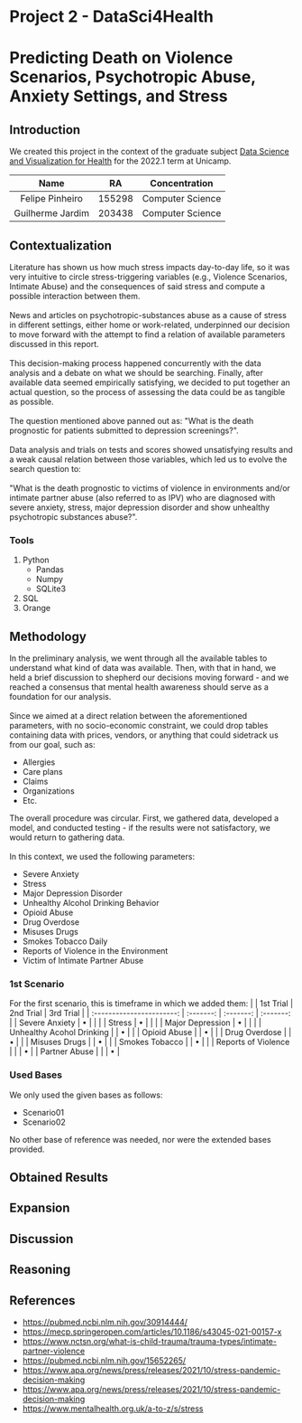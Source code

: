 # Project 2 - DataSci4Health
# Predicting Death on Violence Scenarios, Psychotropic Abuse, Anxiety Settings, and Stress

## Introduction
We created this project in the context of the graduate subject [Data Science and Visualization for Health](https://ds4h.org/) for the 2022.1 term at Unicamp.

|        Name       |       RA      |   Concentration   |
| :---------------: | ------------- | ----------------- |
|  Felipe Pinheiro  |     155298    | Computer Science  |
| Guilherme Jardim  |     203438    | Computer Science  |

## Contextualization
Literature has shown us how much stress impacts day-to-day life, so it was very intuitive to circle stress-triggering variables (e.g., Violence Scenarios, Intimate Abuse) and the consequences of said stress and compute a possible interaction between them.<br><br>
News and articles on psychotropic-substances abuse as a cause of stress in different settings, either home or work-related, underpinned our decision to move forward with the attempt to find a relation of available parameters discussed in this report.<br><br>
This decision-making process happened concurrently with the data analysis and a debate on what we should be searching. Finally, after available data seemed empirically satisfying, we decided to put together an actual question, so the process of assessing the data could be as tangible as possible.<br><br>
The question mentioned above panned out as: "What is the death prognostic for patients submitted to depression screenings?".<br><br>
Data analysis and trials on tests and scores showed unsatisfying results and a weak causal relation between those variables, which led us to evolve the search question to:<br><br>
"What is the death prognostic to victims of violence in environments and/or intimate partner abuse (also referred to as IPV) who are diagnosed with severe anxiety, stress, major depression disorder and show unhealthy psychotropic substances abuse?".

### Tools
1. Python
	- Pandas
	- Numpy
	- SQLite3
2. SQL
3. Orange

## Methodology
In the preliminary analysis, we went through all the available tables to understand what kind of data was available. Then, with that in hand, we held a brief discussion to shepherd our decisions moving forward - and we reached a consensus that mental health awareness should serve as a foundation for our analysis.<br><br>
Since we aimed at a direct relation between the aforementioned parameters, with no socio-economic constraint, we could drop tables containing data with prices, vendors, or anything that could sidetrack us from our goal, such as:

-   Allergies
-   Care plans
-   Claims
-   Organizations
-   Etc.

The overall procedure was circular. First, we gathered data, developed a model, and conducted testing - if the results were not satisfactory, we would return to gathering data.<br><br>
In this context, we used the following parameters:

-   Severe Anxiety
-   Stress
-   Major Depression Disorder
-  Unhealthy Alcohol Drinking Behavior
-   Opioid Abuse
-   Drug Overdose
-   Misuses Drugs
-   Smokes Tobacco Daily
-   Reports of Violence in the Environment
-   Victim of Intimate Partner Abuse

### 1st Scenario
For the first scenario, this is timeframe in which we added them:
|                           | 1st Trial | 2nd Trial | 3rd Trial | 
| :-----------------------: | :-------: | :-------: | :-------: |
| Severe Anxiety            |      •    |           |           |
| Stress                    |      •    |           |           |
| Major Depression          |      •    |           |           |
| Unhealthy Acohol Drinking |           |     •     |           |
| Opioid Abuse              |           |     •     |           |
| Drug Overdose             |           |     •     |           |
| Misuses Drugs             |           |     •     |           |
| Smokes Tobacco            |           |     •     |           |
| Reports of Violence       |           |           |     •     |
| Partner Abuse             |           |           |     •     |

### Used Bases
We only used the given bases as follows:

-   Scenario01
-   Scenario02

No other base of reference was needed, nor were the extended bases provided.

## Obtained Results

## Expansion

## Discussion

## Reasoning

## References
- https://pubmed.ncbi.nlm.nih.gov/30914444/
- https://mecp.springeropen.com/articles/10.1186/s43045-021-00157-x
- https://www.nctsn.org/what-is-child-trauma/trauma-types/intimate-partner-violence
- https://pubmed.ncbi.nlm.nih.gov/15652265/
- https://www.apa.org/news/press/releases/2021/10/stress-pandemic-decision-making
- https://www.apa.org/news/press/releases/2021/10/stress-pandemic-decision-making
- https://www.mentalhealth.org.uk/a-to-z/s/stress
